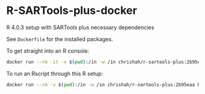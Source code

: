 # R-SARTools-plus-docker
R 4.0.3 setup with SARTools plus necessary dependencies


See `Dockerfile` for the installed packages.

To get straight into an R console:
```bash
docker run --rm -it -v $(pwd):/in -w /in chrishah/r-sartools-plus:2b95eaa /bin/bash
```

To run an Rscript through this R setup:
```bash
docker run --rm -v $(pwd):/in -w /in chrishah/r-sartools-plus:2b95eaa Rscript my_R_analyses.R
```
